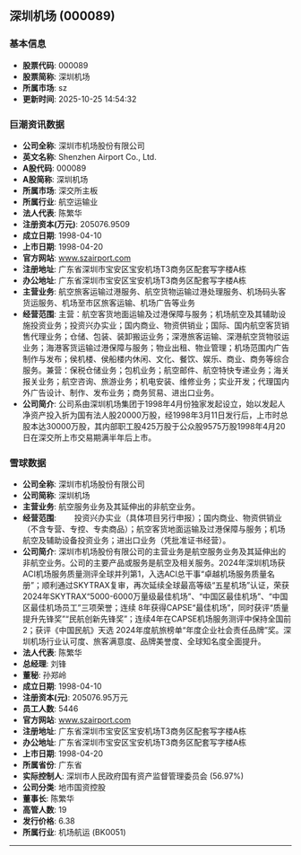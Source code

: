 ## 深圳机场 (000089)

### 基本信息

- **股票代码**: 000089
- **股票简称**: 深圳机场
- **所属市场**: sz
- **更新时间**: 2025-10-25 14:54:32

### 巨潮资讯数据

- **公司全称**: 深圳市机场股份有限公司
- **英文名称**: Shenzhen Airport Co., Ltd.
- **A股代码**: 000089
- **A股简称**: 深圳机场
- **所属市场**: 深交所主板
- **所属行业**: 航空运输业
- **法人代表**: 陈繁华
- **注册资本(万元)**: 205076.9509
- **成立日期**: 1998-04-10
- **上市日期**: 1998-04-20
- **官方网站**: www.szairport.com
- **注册地址**: 广东省深圳市宝安区宝安机场T3商务区配套写字楼A栋
- **办公地址**: 广东省深圳市宝安区宝安机场T3商务区配套写字楼A栋
- **主营业务**: 航空旅客运输过港服务、航空货物运输过港处理服务、机场码头客货运服务、机场至市区旅客运输、机场广告等业务
- **经营范围**: 主营：航空客货地面运输及过港保障与服务；机场航空及其辅助设施投资业务；投资兴办实业；国内商业、物资供销业；国际、国内航空客货销售代理业务；仓储、包装、装卸搬运业务；深港旅客运输、深港航空货物驳运业务；海港客货运输过港保障与服务；物业出租、物业管理；机场范围内广告制作与发布；侯机楼、侯船楼内休闲、文化、餐饮、娱乐、商业、商务等综合服务。兼营：保税仓储业务；包机业务；航空邮件、航空特快专递业务；海关报关业务；航空咨询、旅游业务；机电安装、维修业务；实业开发；代理国内外广告设计、制作、发布业务；商务贸易、进出口业务。
- **公司简介**: 公司系由深圳机场集团于1998年4月份独家发起设立，始以发起人净资产投入折为国有法人股20000万股，经1998年3月11日发行后，上市时总股本达30000万股，其内部职工股425万股于公众股9575万股1998年4月20日在深交所上市交易期满半年后上市。

### 雪球数据

- **公司全称**: 深圳市机场股份有限公司
- **公司简称**: 深圳机场
- **主营业务**: 航空服务业务及其延伸出的非航空业务。
- **经营范围**: 　　投资兴办实业（具体项目另行申报）；国内商业、物资供销业（不含专营、专控、专卖商品）；航空客货地面运输及过港保障与服务；机场航空及辅助设备投资业务；进出口业务（凭批准证书经营）。
- **公司简介**: 深圳市机场股份有限公司的主营业务是航空服务业务及其延伸出的非航空业务。公司的主要产品或服务是航空及相关服务。2024年深圳机场获 ACI机场服务质量测评全球并列第1，入选ACI总干事“卓越机场服务质量名册”；顺利通过SKYTRAX复审，再次延续全球最高等级“五星机场”认证，荣获2024年SKYTRAX“5000-6000万量级最佳机场”、“中国区最佳机场”、“中国区最佳机场员工”三项荣誉；连续 8年获得CAPSE“最佳机场”，同时获评“质量提升先锋奖”“民航创新先锋奖”；连续4年在CAPSE机场服务测评中保持全国前2；获评《中国民航》天选 2024年度航旅榜单“年度企业社会责任品牌”奖。深圳机场行业认可度、旅客满意度、品牌美誉度、全球知名度全面提升。
- **法人代表**: 陈繁华
- **总经理**: 刘锋
- **董秘**: 孙郑岭
- **成立日期**: 1998-04-10
- **注册资本(元)**: 205076.95万元
- **员工人数**: 5446
- **官方网站**: www.szairport.com
- **注册地址**: 广东省深圳市宝安区宝安机场T3商务区配套写字楼A栋
- **办公地址**: 广东省深圳市宝安区宝安机场T3商务区配套写字楼A栋
- **上市日期**: 1998-04-20
- **所属省份**: 广东省
- **实际控制人**: 深圳市人民政府国有资产监督管理委员会 (56.97%)
- **公司分类**: 地市国资控股
- **董事长**: 陈繁华
- **高管人数**: 19
- **发行价格**: 6.38
- **所属行业**: 机场航运 (BK0051)

---